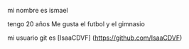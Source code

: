 mi nombre es ismael

tengo 20 años
Me gusta el futbol y el gimnasio

mi usuario git es [IsaaCDVF] (https://github.com/IsaaCDVF)